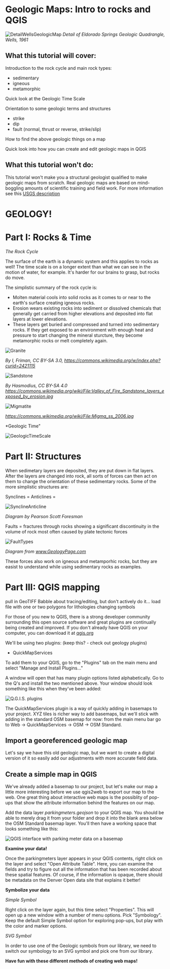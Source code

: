 # Geologic Maps: Intro to rocks and QGIS

![DetailWellsGeologicMap](images/NCARGeologyScreenshot.JPG)
*Detail of Eldorado Springs Geologic Quadrangle, Wells, 1961*

## What this tutorial will cover:

Introduction to the rock cycle and main rock types:
- sedimentary
- igneous
- metamorphic

Quick look at the Geologic Time Scale

Orientation to some geologic terms and structures
- strike
- dip
- fault (normal, thrust or reverse, strike/slip)

How to find the above geologic things on a map

Quick look into how you can create and edit geologic maps in QGIS

## What this tutorial won't do:

This tutorial won't make you a structural geologist qualified to make geologic maps from scratch. Real geologic maps are based on mind-boggling amounts of scientific training and field work. For more information see this [USGS description](https://www.usgs.gov/core-science-systems/national-cooperative-geologic-mapping-program/science/introduction-geologic?qt-science_center_objects=0#qt-science_center_objects)

# GEOLOGY!
# Part I: Rocks & Time

*The Rock Cycle*

The surface of the earth is a dynamic system and this applies to rocks as well! The time scale is on a longer extent than what we can see in the motion of water, for example. It's harder for our brains to grasp, but rocks do move.

The simplistic summary of the rock cycle is: 
- Molten material cools into solid rocks as it comes to or near to the earth's surface creating igneous rocks.
- Erosion wears existing rocks into sediment or dissolved chemicals that generally get carried from higher elevations and deposited into flat layers at lower elevations.
- These layers get buried and compressed and turned into sedimentary rocks. If they get exposed to an environment with enough heat and pressure to start changing the mineral sturcture, they become metamorphic rocks or melt completely again.

![Granite](images/FjaereGranite.jpeg)

*By I, Friman, CC BY-SA 3.0, https://commons.wikimedia.org/w/index.php?curid=2421115*

![Sandstone](images/Valley_of_Fire_Sandstone.jpg)

*By Hasmodius, CC BY-SA 4.0 https://commons.wikimedia.org/wiki/File:Valley_of_Fire_Sandstone_layers_exposed_by_erosion.jpg*

![Migmatite](images/Migmatite.jpg)

*https://commons.wikimedia.org/wiki/File:Migma_ss_2006.jpg*

*Geologic Time"

![GeologicTimeScale](images/Geologic_time_scale.jpg)





# Part II: Structures

When sedimetary layers are deposited, they are put down in flat layers. After the layers are changed into rock, all sorts of forces can then act on them to change the orientation of these sedimentary rocks. Some of the more simplistic structures are:

Synclines = 
Anticlines = 

![SynclineAnticline](images/SynclineAnticline.png)

*Diagram by Pearson Scott Foresman*


Faults = fractures through rocks showing a significant discontinuity in the volume of rock most often caused by plate tectonic forces

![FaultTypes](images/ThreeFaults_GeologyPage.png)

*Diagram from www.GeologyPage.com*

These forces also work on igneous and metamporhic rocks, but they are easist to understand while using sedimentary rocks as examples.


# Part III: QGIS mapping

pull in GeoTIFF
Babble about tracing/editing, but don't actively do it... load file with one or two polygons for lithologies
changing symbols

For those of you new to QGIS, there is a strong developer community surrounding this open source software and great plugins are continually being created and improved.  If you don't already have QGIS on your computer, you can download it at [qgis.org](https://www.qgis.org/en/site/)

We'll be using two plugins:  (keep this? - check out geology plugins)
- QuickMapServices

To add them to your QGIS, go to the "Plugins" tab on the main menu and select "Manage and Install Plugins..."

A window will open that has many plugin options listed alphabetically. Go to the Q's and install the two mentioned above. Your window should look something like this when they've been added:

![Q.G.I.S. plugins](images/qgis-plugins.png)

The QuickMapServices plugin is a way of quickly adding in basemaps to your project. XYZ tiles is richer way to add basemaps, but we'll stick with adding in the standard OSM basemap for now: from the main menu bar go to Web -> QuickMapServices -> OSM -> OSM Standard.

## Import a georeferenced geologic map

Let's say we have this old geologic map, but we want to create a digital version of it so easily add our adjustments with more accurate field data.



## Create a simple map in QGIS

We've already added a basemap to our project, but let's make our map a little more interesting before we use qgis2web to export our map to the web. One great thing about interactive web maps is the possiblity of pop-ups that show the attribute information behind the features on our map.

Add the data layer *parkingmeters.geojson* to your QGIS map. You should be able to merely drag it from your folder and drop it into the blank area below the OSM Standard basemap layer. You'll then have a working space that looks something like this:

![QGIS interface with parking meter data on a basemap](images/qgis-simplesymbolparkingmeters.png)

**Examine your data!**

Once the parkingmeters layer appears in your QGIS contents, right click on the layer and select "Open Attribute Table". Here, you can examine the fields and try to figure out all the information that has been recorded about these spatial features. Of course, if the information is opaque, there should be metadata on the Denver Open data site that explains it better!

**Symbolize your data**

*Simple Symbol*

Right click on the layer again, but this time select "Properties". This will open up a new window with a number of menu options. Pick "Symbology". Keep the default Simple Symbol option for exploring pop-ups, but play with the color and marker options.

*SVG Symbol*

In order to use one of the Geologic symbols from our library, we need to switch our symbology to an SVG symbol and pick one from our library.






**Have fun with these different methods of creating web maps!**
